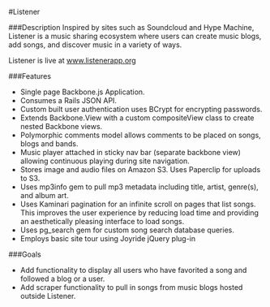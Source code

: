 #Listener

###Description
Inspired by sites such as Soundcloud and Hype Machine, Listener is a music sharing ecosystem where users can create music blogs, add songs, and discover music in a variety of ways.

Listener is live at www.listenerapp.org

###Features
* Single page Backbone.js Application.
* Consumes a Rails JSON API.
* Custom built user authentication uses BCrypt for encrypting passwords.
* Extends Backbone.View with a custom compositeView class to create nested Backbone views.
* Polymorphic comments model allows comments to be placed on songs, blogs and bands.
* Music player attached in sticky nav bar (separate backbone view) allowing continuous playing during site navigation.
* Stores image and audio files on Amazon S3. Uses Paperclip for uploads to S3.
* Uses mp3info gem to pull mp3 metadata including title, artist, genre(s), and album art.
* Uses Kaminari pagination for an infinite scroll on pages that list songs. This improves the user experience by reducing load time and providing an aesthetically pleasing interface to load songs.
* Uses pg_search gem for custom song search database queries.
* Employs basic site tour using Joyride jQuery plug-in



###Goals
* Add functionality to display all users who have favorited a song and followed a blog or a user.
* Add scraper functionality to pull in songs from music blogs hosted outside Listener.
